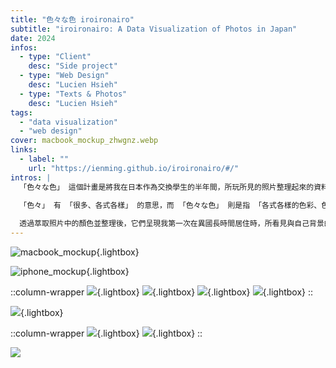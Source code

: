 ```yaml
---
title: "色々な色 iroironairo"
subtitle: "iroironairo: A Data Visualization of Photos in Japan"
date: 2024
infos:
  - type: "Client"
    desc: "Side project"
  - type: "Web Design"
    desc: "Lucien Hsieh"
  - type: "Texts & Photos"
    desc: "Lucien Hsieh"
tags:
  - "data visualization"
  - "web design"
cover: macbook_mockup_zhwgnz.webp
links:
  - label: ""
    url: "https://ienming.github.io/iroironairo/#/"
intros: |
  「色々な色」 這個計畫是將我在日本作為交換學生的半年間，所玩所見的照片整理起來的資料視覺化作品。

  「色々」 有 「很多、各式各樣」 的意思，而 「色々な色」 則是指 「各式各樣的色彩、色彩斑斕」。 起初這個詞是在神戶大學「中級會話」課程的期中考中，自我介紹時無意間講出來的詞。因為發音很有趣、有某種回文的韻味，於是有了以顏色為主題紀錄交換生活的想法。
  
  透過萃取照片中的顏色並整理後，它們呈現我第一次在異國長時間居住時，所看見與自己背景的差異。也代表我所喜歡，且一直注視的那些重複的主題和色彩，構成我留學生活的記憶。
---
```


![macbook_mockup](macbook_mockup_zhwgnz.webp){.lightbox}

![iphone_mockup](iphone_mockups_xizeti.webp){.lightbox}

::column-wrapper
![](display_5_h8x06r.webp){.lightbox}
![](display_1_o285xq.webp){.lightbox}
![](display_3_vupzxl.webp){.lightbox}
![](display_0_fpclx5.webp){.lightbox}
::

![](all_0_qjuhni.webp){.lightbox}

::column-wrapper
![](specific_day_0_rxfikk.webp){.lightbox}
![](specific_day_1_ifjqyh.webp){.lightbox}
::

![](enter_animation_xdptwm.webp)